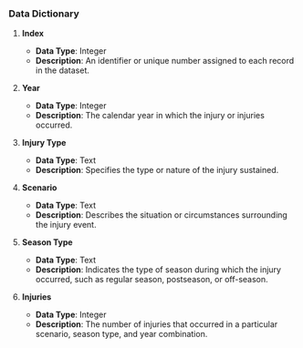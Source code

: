 ### Data Dictionary

1. **Index**
   - **Data Type**: Integer
   - **Description**: An identifier or unique number assigned to each record in the dataset.

2. **Year**
   - **Data Type**: Integer
   - **Description**: The calendar year in which the injury or injuries occurred.

3. **Injury Type**
   - **Data Type**: Text
   - **Description**: Specifies the type or nature of the injury sustained.

4. **Scenario**
   - **Data Type**: Text
   - **Description**: Describes the situation or circumstances surrounding the injury event.

5. **Season Type**
   - **Data Type**: Text
   - **Description**: Indicates the type of season during which the injury occurred, such as regular season, postseason, or off-season.

6. **Injuries**
   - **Data Type**: Integer
   - **Description**: The number of injuries that occurred in a particular scenario, season type, and year combination.
